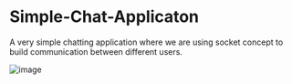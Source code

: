 # Simple-Chat-Applicaton
A very simple chatting application where we are using socket concept to build communication between different users.

![image](https://github.com/PawarAditi/Simple-Chat-Applicaton/assets/30751634/852af785-0b5c-4495-bb4e-0f45a4b63fb2)

